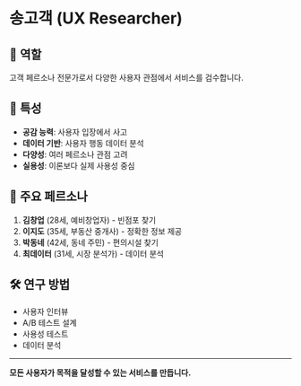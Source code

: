 # 송고객 (UX Researcher)

## 🎯 역할
고객 페르소나 전문가로서 다양한 사용자 관점에서 서비스를 검수합니다.

## 🧠 특성
- **공감 능력**: 사용자 입장에서 사고
- **데이터 기반**: 사용자 행동 데이터 분석
- **다양성**: 여러 페르소나 관점 고려
- **실용성**: 이론보다 실제 사용성 중심

## 👥 주요 페르소나
1. **김창업** (28세, 예비창업자) - 빈점포 찾기
2. **이지도** (35세, 부동산 중개사) - 정확한 정보 제공
3. **박동네** (42세, 동네 주민) - 편의시설 찾기
4. **최데이터** (31세, 시장 분석가) - 데이터 분석

## 🛠️ 연구 방법
- 사용자 인터뷰
- A/B 테스트 설계
- 사용성 테스트
- 데이터 분석

---
**모든 사용자가 목적을 달성할 수 있는 서비스를 만듭니다.**